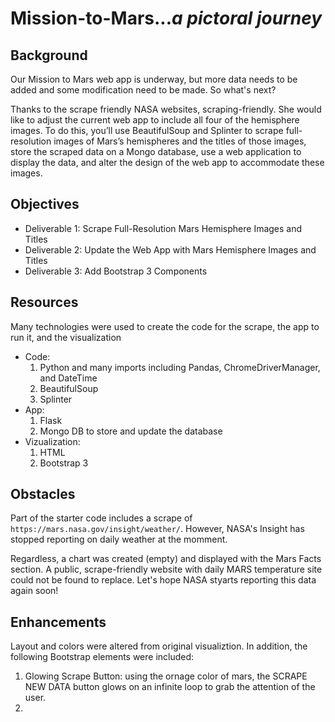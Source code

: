 # Mission-to-Mars...*a pictoral journey*


## Background
Our Mission to Mars web app is underway, but more data needs to be added and some modification need to be made.  So what's next?

Thanks to the scrape friendly NASA websites,  scraping-friendly. She would like to adjust the current web app to include all four of the hemisphere images. To do this, you’ll use BeautifulSoup and Splinter to scrape full-resolution images of Mars’s hemispheres and the titles of those images, store the scraped data on a Mongo database, use a web application to display the data, and alter the design of the web app to accommodate these images.

## Objectives
* Deliverable 1: Scrape Full-Resolution Mars Hemisphere Images and Titles
* Deliverable 2: Update the Web App with Mars Hemisphere Images and Titles
* Deliverable 3: Add Bootstrap 3 Components

## Resources
Many technologies were used to create the code for the scrape, the app to run it, and the visualization  

* Code: 
	1. Python and many imports including Pandas, ChromeDriverManager, and DateTime
	2. BeautifulSoup
	3. Splinter
* App: 
	1. Flask
	2. Mongo DB to store and update the database
* Vizualization: 
	1. HTML
	2. Bootstrap 3

## Obstacles
Part of the starter code includes a scrape of ```https://mars.nasa.gov/insight/weather/```. However, NASA's Insight has stopped reporting on daily weather at the momment.

Regardless, a chart was created (empty) and displayed with the Mars Facts section.  A public, scrape-friendly website with daily MARS temperature site could not be found to replace.  Let's hope NASA styarts reporting this data again soon!

## Enhancements
Layout and colors were altered from original visualiztion.  In addition, the following Bootstrap elements were included:

1. Glowing Scrape Button: using the ornage color of mars, the SCRAPE NEW DATA button glows on an infinite loop to grab the attention of the user.
2. 
